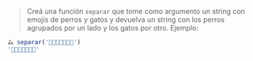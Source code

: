 > Creá una función `separar` que tome como argumento un string con emojis de perros y gatos y devuelva un string con los perros agrupados por un lado y los gatos por otro. Ejemplo:
>
```javascript
ム separar('🐶🐱🐶🐱🐱🐶🐶') 
'🐶🐶🐶🐶🐱🐱🐱'
```